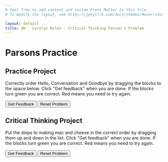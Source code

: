 ```yaml
---
# Feel free to add content and custom Front Matter to this file.
# To modify the layout, see https://jekyllrb.com/docs/themes/#overriding-theme-defaults

layout: default
title: UH - Carolyn Miles - Critical Thinking Parson's Problem
---
```

# Parsons Practice

## Practice Project
Correctly order Hello, Conversation and Goodbye by dragging the blocks to the space below. Click "Get feedback" when you are done. If the blocks turn green you are correct.  Red means you need to try again.

<div id="PP-sortableTrash" class="sortable-code"></div> 
<div id="PP-sortable" class="sortable-code"></div> 
<div style="clear:both;"></div> 
<p> 
    <input id="PP-feedbackLink" value="Get Feedback" type="button" /> 
    <input id="PP-newInstanceLink" value="Reset Problem" type="button" /> 
</p> 
<script type="text/javascript"> 
(function(){
  var initial = "Hello\n" +
    "Conversation\n" +
    "Goodbye";
  var parsonsPuzzle = new ParsonsWidget({
    "sortableId": "PP-sortable",
    "max_wrong_lines": 10,
    "grader": ParsonsWidget._graders.LineBasedGrader,
    "exec_limit": 2500,
    "can_indent": true,
    "x_indent": 50,
    "lang": "en",
    "trashId": "PP-sortableTrash"
  });
  parsonsPuzzle.init(initial);
  parsonsPuzzle.shuffleLines();
  $("#PP-newInstanceLink").click(function(event){ 
      event.preventDefault(); 
      parsonsPuzzle.shuffleLines(); 
  }); 
  $("#PP-feedbackLink").click(function(event){ 
      event.preventDefault(); 
      parsonsPuzzle.getFeedback(); 
  }); 
})(); 
</script>


## Critical Thinking Project
Put the steps to making mac and cheese in the correct order by dragging them up and down in the list.  Click "Get feedback" when you are done. If the blocks turn green you are correct.  Red means you need to try again.

<div id="jlm-sortableTrash" class="sortable-code"></div> 
<div id="jlm-sortable" class="sortable-code"></div> 
<div style="clear:both;"></div> 
<p> 
    <input id="jlm-feedbackLink" value="Get Feedback" type="button" /> 
    <input id="jlm-newInstanceLink" value="Reset Problem" type="button" /> 
</p> 
<script type="text/javascript"> 
(function(){
  var initial = "Boil water\n" +
    "Add noodles\n" +
    "Cook noodles\n" +
    "Drain noodles\n" +
    "Add milk and butter\n" +
    "Add cheese\n" +
    "Stir to combine";
  var parsonsPuzzle = new ParsonsWidget({
    "sortableId": "jlm-sortable",
    "max_wrong_lines": 10,
    "grader": ParsonsWidget._graders.LineBasedGrader,
    "exec_limit": 2500,
    "can_indent": true,
    "x_indent": 50,
    "lang": "en"
  });
  parsonsPuzzle.init(initial);
  parsonsPuzzle.shuffleLines();
  $("#jlm-newInstanceLink").click(function(event){ 
      event.preventDefault(); 
      parsonsPuzzle.shuffleLines(); 
  }); 
  $("#jlm-feedbackLink").click(function(event){ 
      event.preventDefault(); 
      parsonsPuzzle.getFeedback(); 
  }); 
})(); 
</script>




